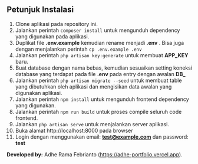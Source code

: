 ## Petunjuk Instalasi

 1. Clone aplikasi pada repository ini.
 2. Jalankan perintah `composer install` untuk mengunduh dependency yang digunakan pada aplikasi.
 3. Duplikat file **.env.example** kemudian rename menjadi **.env** . Bisa juga dengan menjalankan perintah `cp .env.example .env`
 4. Jalankan perintah `php artisan key:generate` untuk membuat **APP_KEY** baru.
 5. Buat database dengan nama bebas, kemudian sesuaikan setting koneksi database yang terdapat pada file **.env** pada entry dengan awalan **DB_**
 6. Jalankan perintah `php artisan migrate --seed` untuk membuat table yang dibutuhkan oleh aplikasi dan mengisikan data awalan yang digunakan aplikasi.
 7. Jalankan perintah `npm install` untuk mengunduh frontend dependency yang digunakan.
 8. Jalankan perintah `npm run build` untuk proses compile seluruh code frontend.
 9. Jalankan `php artisan serve` untuk menjalankan server aplikasi.   
 10. Buka alamat http://localhost:8000 pada browser
 11. Login dengan menggunakan email: **test@example.com** dan password: **test**

**Developed by:** 
Adhe Rama Febrianto (https://adhe-portfolio.vercel.app).
